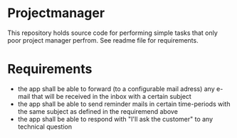 # Projectmanager
This repository holds source code for performing simple tasks that only poor project manager perfrom. See readme file for requirements.

#  Requirements
- the app shall be able to forward (to a configurable mail adress) any e-mail that will be received in the inbox with a certain subject
- the app shall be able to send reminder mails in certain time-periods with the same subject as defined in the requiremend above
- the app shall be able to respond with "I'll ask the customer" to any technical question
